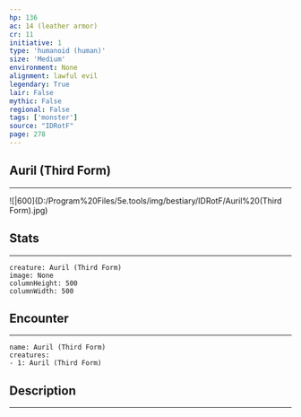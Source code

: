 ```yaml
---
hp: 136
ac: 14 (leather armor)
cr: 11
initiative: 1
type: 'humanoid (human)'    
size: 'Medium'
environment: None
alignment: lawful evil
legendary: True
lair: False
mythic: False
regional: False
tags: ['monster']
source: "IDRotF"
page: 278
---
```


## Auril (Third Form)
---

![|600](D:/Program%20Files/5e.tools/img/bestiary/IDRotF/Auril%20(Third Form).jpg)

## Stats
---

```statblock
creature: Auril (Third Form)
image: None
columnHeight: 500
columnWidth: 500
```

## Encounter
---

```encounter-table
name: Auril (Third Form)
creatures:
- 1: Auril (Third Form)
```

## Description
---




